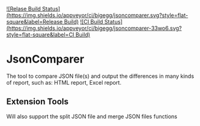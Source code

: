 [![Relase Build Status](https://img.shields.io/appveyor/ci/bigegg/jsoncomparer.svg?style=flat-square&label=Release Build)](https://ci.appveyor.com/project/BigEgg/jsoncomparer)
[![CI Build Status](https://img.shields.io/appveyor/ci/bigegg/jsoncomparer-33wo6.svg?style=flat-square&label=CI Build)](https://ci.appveyor.com/project/BigEgg/jsoncomparer-33wo6)

# JsonComparer
The tool to compare JSON file(s) and output the differences in many kinds of report, such as: HTML report, Excel report.

## Extension Tools
Will also support the split JSON file and merge JSON files functions
